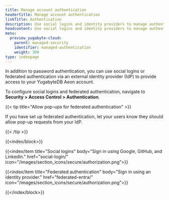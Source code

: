```yaml
---
title: Manage account authentication
headertitle: Manage account authentication
linkTitle: Authentication
description: Use social logins and identity providers to manage authentication.
headcontent: Use social logins and identity providers to manage authentication
menu:
  preview_yugabyte-cloud:
    parent: managed-security
    identifier: managed-authentication
    weight: 300
type: indexpage
---
```


In addition to password authentication, you can use social logins or federated authentication via an external identity provider (IdP) to provide access to your YugabyteDB Aeon account.

To configure social logins and federated authentication, navigate to **Security > Access Control > Authentication**.

{{< tip title="Allow pop-ups for federated authentication" >}}

If you have set up federated authentication, let your users know they should allow pop-up requests from your IdP.

{{< /tip >}}

{{<index/block>}}

  {{<index/item
    title="Social logins"
    body="Sign in using Google, GitHub, and LinkedIn."
    href="social-login/"
    icon="/images/section_icons/secure/authorization.png">}}

  {{<index/item
    title="Federated authentication"
    body="Sign in using an identity provider."
    href="federated-entra/"
    icon="/images/section_icons/secure/authorization.png">}}

{{</index/block>}}
